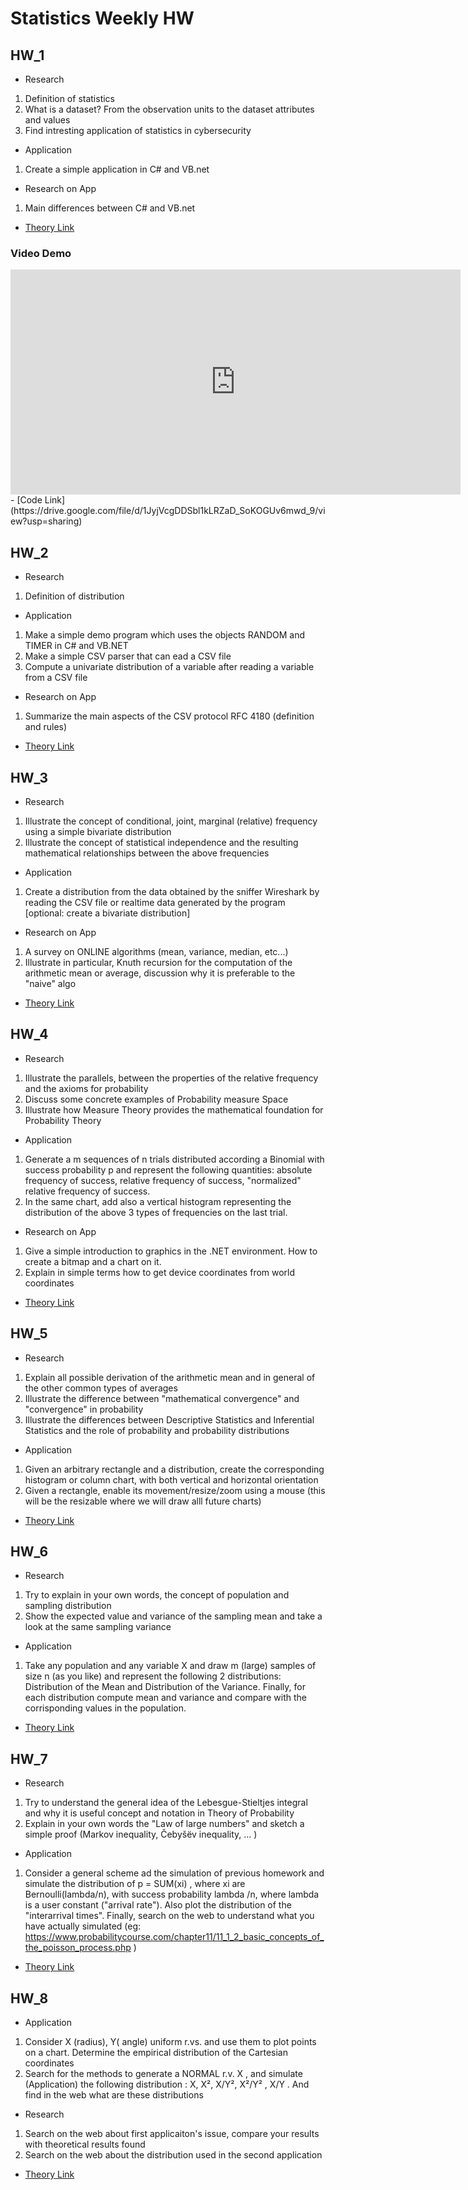 # Statistics Weekly HW

## HW_1

* Research
1. Definition of statistics
2. What is a dataset? From the observation units to the dataset attributes and values
3. Find intresting application of statistics in cybersecurity

* Application
1. Create a simple application in C# and VB.net


* Research on App
1. Main differences between C# and VB.net

- [Theory Link](https://jianlgler.github.io/Statistics/hw_01/) 

### Video Demo

<iframe width="720px" height="360px" src="https://user-images.githubusercontent.com/74598295/194109293-952c9289-2188-4d06-a06e-ba88ab8b1166.mp4" frameborder="0" allow="accelerometer; autoplay; clipboard-write; encrypted-media; gyroscope; picture-in-picture" allowfullscreen>
</iframe>
- [Code Link](https://drive.google.com/file/d/1JyjVcgDDSbl1kLRZaD_SoKOGUv6mwd_9/view?usp=sharing)


## HW_2

* Research
1. Definition of distribution

* Application
1. Make a simple demo program which uses the objects RANDOM and TIMER in C# and VB.NET
2. Make a simple CSV parser that can ead a CSV file
3. Compute a univariate distribution of a variable after reading a variable from a CSV file

* Research on App
1. Summarize the main aspects of the CSV protocol RFC 4180 (definition and rules)

- [Theory Link](https://jianlgler.github.io/Statistics/hw_02/)

## HW_3

* Research
1. Illustrate the concept of conditional, joint, marginal (relative) frequency using a simple bivariate distribution
2. Illustrate the concept of statistical independence and the resulting mathematical relationships between the above frequencies

* Application
1. Create a distribution from the data obtained by the sniffer Wireshark by reading the CSV file or realtime data generated by the program
[optional: create a bivariate distribution]

* Research on App
1. A survey on ONLINE algorithms (mean, variance, median, etc...)
2. Illustrate in particular, Knuth recursion for the computation of the arithmetic mean or average, discussion why it is preferable to the "naive" algo

- [Theory Link](https://jianlgler.github.io/Statistics/hw_03/)

## HW_4

* Research
1. Illustrate the parallels, between the properties of the relative frequency and the axioms for probability
2. Discuss some concrete examples of Probability measure Space
3. Illustrate how Measure Theory provides the mathematical foundation for Probability Theory

* Application
1. Generate a m sequences of n trials distributed according a Binomial with success probability p and represent the following quantities: absolute frequency of success, relative frequency of success, "normalized" relative frequency of success.
2. In the same chart, add also a vertical histogram representing the distribution of the above 3 types of frequencies on the last trial.

* Research on App
1. Give a simple introduction to graphics in the .NET environment. How to create a bitmap and a chart on it.
2. Explain in simple terms how to get device coordinates from world coordinates


- [Theory Link](https://jianlgler.github.io/Statistics/hw_04/)

## HW_5


* Research
1. Explain all possible derivation of the arithmetic mean and in general of the other common types of averages
2. Illustrate the difference between "mathematical convergence" and "convergence" in probability
3. Illustrate the differences between Descriptive Statistics and Inferential Statistics and the role of probability and probability distributions

* Application
1. Given an arbitrary rectangle and a distribution, create the corresponding histogram or column chart, with both vertical and horizontal orientation
2. Given a rectangle, enable its movement/resize/zoom using a mouse (this will be the resizable where we will draw alll future charts)

- [Theory Link](https://jianlgler.github.io/Statistics/hw_05/)

## HW_6


* Research
1. Try to explain in your own words, the concept of population and sampling distribution 
2. Show the expected value and variance of the sampling mean and take a look at the same sampling variance

* Application
1. Take any population and any variable X  and draw m (large) samples of size n (as you like) and represent the following 2 distributions:
Distribution of the Mean and Distribution of the Variance. Finally, for each distribution compute mean and variance and compare with the corrisponding values in the population.

- [Theory Link](https://jianlgler.github.io/Statistics/hw_06/)


## HW_7


* Research
1. Try to understand the general idea of the Lebesgue-Stieltjes integral and why it is useful concept and notation in Theory of Probability
2. Explain in your own words the "Law of large numbers" and sketch a simple proof (Markov inequality, Čebyšëv inequality, ... )

* Application
1. Consider a general scheme ad the simulation of previous homework and simulate the distribution of p = SUM(xi) , where xi are Bernoulli(lambda/n), with success probability lambda /n, where lambda is a user constant ("arrival rate").
Also plot the distribution of the "interarrival times".
Finally, search on the web to understand what you have actually simulated (eg: https://www.probabilitycourse.com/chapter11/11_1_2_basic_concepts_of_the_poisson_process.php )

- [Theory Link](https://jianlgler.github.io/Statistics/hw_07/)

## HW_8

* Application
1. Consider X (radius), Y( angle) uniform r.vs. and use them to plot points on a chart. Determine the empirical distribution of the Cartesian coordinates
2. Search for the methods to generate a NORMAL r.v. X , and simulate (Application)  the following distribution  : X, X², X/Y², X²/Y² , X/Y . And find in the web what are these distributions

* Research
1. Search on the web about first applicaiton's issue, compare your results with theoretical results found
2. Search on the web about the distribution used in the second application
- [Theory Link](https://jianlgler.github.io/Statistics/hw_08/) 

